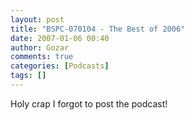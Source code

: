 ```yaml
---
layout: post
title: "BSPC-070104 - The Best of 2006"
date: 2007-01-06 00:40
author: Gozar
comments: true
categories: [Podcasts]
tags: []
---
```

Holy crap I forgot to post the podcast!
